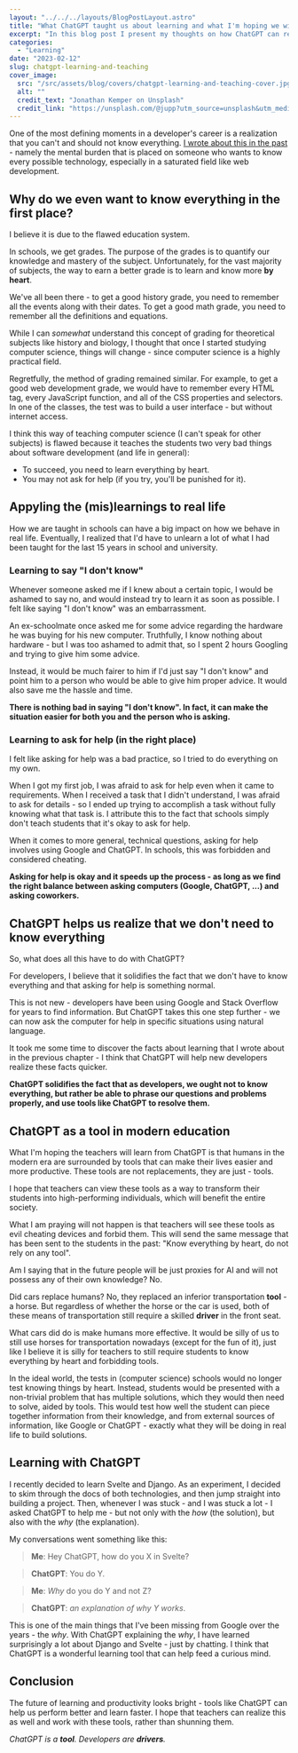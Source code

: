 ```yaml
---
layout: "../../../layouts/BlogPostLayout.astro"
title: "What ChatGPT taught us about learning and what I'm hoping we will learn from it about teaching"
excerpt: "In this blog post I present my thoughts on how ChatGPT can revolutionalize the software development education system and how it is already changing the way we learn and think as developers."
categories:
  - "Learning"
date: "2023-02-12"
slug: chatgpt-learning-and-teaching
cover_image:
  src: "/src/assets/blog/covers/chatgpt-learning-and-teaching-cover.jpg"
  alt: ""
  credit_text: "Jonathan Kemper on Unsplash"
  credit_link: "https://unsplash.com/@jupp?utm_source=unsplash&utm_medium=referral&utm_content=creditCopyText"
---
```


One of the most defining moments in a developer's career is a realization that you can't and should not know everything. [I wrote about this in the past](/blog/i-am-not-afraid-to-not-know-things-anymore) - namely the mental burden that is placed on someone who wants to know every possible technology, especially in a saturated field like web development.

## Why do we even want to know everything in the first place?

I believe it is due to the flawed education system.

In schools, we get grades. The purpose of the grades is to quantify our knowledge and mastery of the subject. Unfortunately, for the vast majority of subjects, the way to earn a better grade is to learn and know more **by heart**.

We've all been there - to get a good history grade, you need to remember all the events along with their dates. To get a good math grade, you need to remember all the definitions and equations.

While I can _somewhat_ understand this concept of grading for theoretical subjects like history and biology, I thought that once I started studying computer science, things will change - since computer science is a highly practical field.

Regretfully, the method of grading remained similar. For example, to get a good web development grade, we would have to remember every HTML tag, every JavaScript function, and all of the CSS properties and selectors. In one of the classes, the test was to build a user interface - but without internet access.

I think this way of teaching computer science (I can't speak for other subjects) is flawed because it teaches the students two very bad things about software development (and life in general):

- To succeed, you need to learn everything by heart.
- You may not ask for help (if you try, you'll be punished for it).

<p></p>

## Appyling the (mis)learnings to real life

How we are taught in schools can have a big impact on how we behave in real life. Eventually, I realized that I'd have to unlearn a lot of what I had been taught for the last 15 years in school and university.

### Learning to say "I don't know"

Whenever someone asked me if I knew about a certain topic, I would be ashamed to say no, and would instead try to learn it as soon as possible. I felt like saying "I don't know" was an embarrassment.

An ex-schoolmate once asked me for some advice regarding the hardware he was buying for his new computer. Truthfully, I know nothing about hardware - but I was too ashamed to admit that, so I spent 2 hours Googling and trying to give him some advice.

Instead, it would be much fairer to him if I'd just say "I don't know" and point him to a person who would be able to give him proper advice. It would also save me the hassle and time.

**There is nothing bad in saying "I don't know". In fact, it can make the situation easier for both you and the person who is asking.**

### Learning to ask for help (in the right place)

I felt like asking for help was a bad practice, so I tried to do everything on my own.

When I got my first job, I was afraid to ask for help even when it came to requirements. When I received a task that I didn't understand, I was afraid to ask for details - so I ended up trying to accomplish a task without fully knowing what that task is. I attribute this to the fact that schools simply don't teach students that it's okay to ask for help.

When it comes to more general, technical questions, asking for help involves using Google and ChatGPT. In schools, this was forbidden and considered cheating.

**Asking for help is okay and it speeds up the process - as long as we find the right balance between asking computers (Google, ChatGPT, ...) and asking coworkers.**

## ChatGPT helps us realize that we don't need to know everything

So, what does all this have to do with ChatGPT?

For developers, I believe that it solidifies the fact that we don't have to know everything and that asking for help is something normal.

This is not new - developers have been using Google and Stack Overflow for years to find information. But ChatGPT takes this one step further - we can now ask the computer for help in specific situations using natural language.

It took me some time to discover the facts about learning that I wrote about in the previous chapter - I think that ChatGPT will help new developers realize these facts quicker.

**ChatGPT solidifies the fact that as developers, we ought not to know everything, but rather be able to phrase our questions and problems properly, and use tools like ChatGPT to resolve them.**

## ChatGPT as a tool in modern education

What I'm hoping the teachers will learn from ChatGPT is that humans in the modern era are surrounded by tools that can make their lives easier and more productive. These tools are not replacements, they are just - tools.

I hope that teachers can view these tools as a way to transform their students into high-performing individuals, which will benefit the entire society.

What I am praying will not happen is that teachers will see these tools as evil cheating devices and forbid them. This will send the same message that has been sent to the students in the past: "Know everything by heart, do not rely on any tool".

Am I saying that in the future people will be just proxies for AI and will not possess any of their own knowledge? No.

Did cars replace humans? No, they replaced an inferior transportation **tool** - a horse. But regardless of whether the horse or the car is used, both of these means of transportation still require a skilled **driver** in the front seat.

What cars did do is make humans more effective. It would be silly of us to still use horses for transportation nowadays (except for the fun of it), just like I believe it is silly for teachers to still require students to know everything by heart and forbidding tools.

In the ideal world, the tests in (computer science) schools would no longer test knowing things by heart. Instead, students would be presented with a non-trivial problem that has multiple solutions, which they would then need to solve, aided by tools. This would test how well the student can piece together information from their knowledge, and from external sources of information, like Google or ChatGPT - exactly what they will be doing in real life to build solutions.

## Learning with ChatGPT

I recently decided to learn Svelte and Django. As an experiment, I decided to skim through the docs of both technologies, and then jump straight into building a project. Then, whenever I was stuck - and I was stuck a lot - I asked ChatGPT to help me - but not only with the _how_ (the solution), but also with the _why_ (the explanation).

My conversations went something like this:

> **Me**: Hey ChatGPT, how do you X in Svelte?

> **ChatGPT**: You do Y.

> **Me**: _Why_ do you do Y and not Z?

> **ChatGPT**: _an explanation of why Y works_.

This is one of the main things that I've been missing from Google over the years - the _why_. With ChatGPT explaining the _why_, I have learned surprisingly a lot about Django and Svelte - just by chatting. I think that ChatGPT is a wonderful learning tool that can help feed a curious mind.

## Conclusion

The future of learning and productivity looks bright - tools like ChatGPT can help us perform better and learn faster. I hope that teachers can realize this as well and work with these tools, rather than shunning them.

_ChatGPT is a **tool**. Developers are **drivers**._
